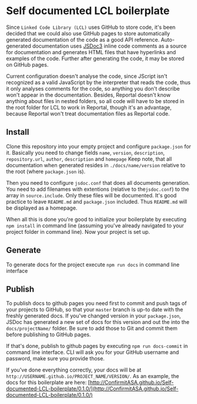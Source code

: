 # Self documented LCL boilerplate

Since `Linked Code Library (LCL)` uses GitHub to store code, it's been decided that we could also use GitHub pages to store automatically generated documentation of the code as a good API reference. 
Auto-generated documentation uses [JSDoc3](http://usejsdoc.org/index.html) inline code comments as a source for documentation and generates HTML files that have hyperlinks and examples of the code.
Further after generating the code, it may be stored on GitHub pages. 

Current configuration doesn't analyse the code, since JScript isn't recognized as a valid JavaScript by the interpreter that reads the code, thus it only analyses comments for the code, so anything you don't describe won't appear in the documentation.
Besides, Reportal doesn't know anything about files in nested folders, so all code will have to be stored in the root folder for LCL to work in Reportal, though it's an advantage, because Reportal won't treat documentation files as Reportal code.

## Install

Clone this repository into your empty project and configure `package.json` for it. Basically you need to change fields `name`, `version`, `description`, `repository.url`, `author`, `description` and `homepage`
Keep note, that all documentation when generated resides in `./docs/name/version` relative to the root (where `package.json` is).

Then you need to configure `jsdoc.conf` that does all documents generation. You need to add filenames with extentions (relative to the`jsdoc.conf`) to the array in `source.include`. 
Only these files will be documented. It's good practice to leave `README.md` and `package.json` included. Thus `README.md` will be displayed as a homepage.

When all this is done you're good to initialize your boilerplate by executing `npm install` in command line (assuming you've already navigated to your project folder in command line). Now your project is set up.

## Generate

To generate docs for the project execute `npm run docs` in command line interface

## Publish

To publish docs to github pages you need first to commit and push tags of your projects to GitHub, so that your `master` branch is up-to date with the freshly generated docs. 
If you've changed version in your `package.json`, JSDoc has generated a new set of docs for this version and out the into the `docs/projectName/` folder. 
Be sure to add those to Git and commit them before publishing to GitHub pages.

If that's done, publish to github pages by executing `npm run docs-commit` in command line interface. CLI will ask you for your GitHub username and password, make sure you provide those.

If you've done everything correctly, your docs will be at `http://USERNAME.github.io/PROJECT_NAME/VERSION/`. As an example, the docs for this boilerplate are here: [http://ConfirmitASA.github.io/Self-documented-LCL-boilerplate/0.1.0/](http://ConfirmitASA.github.io/Self-documented-LCL-boilerplate/0.1.0/)
